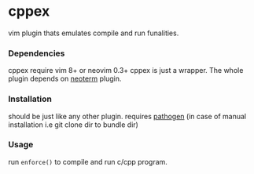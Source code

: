 # cppex

vim plugin thats emulates compile and run funalities.

### Dependencies
cppex require vim 8+ or neovim 0.3+
cppex is just a wrapper. The whole plugin depends on [neoterm](https://github.com/kassio/neoterm) plugin.

### Installation
should be just like any other plugin.
requires [pathogen](https://github.com/tpope/vim-pathogeni) (in case of manual installation i.e git clone dir to bundle dir)

### Usage
run ```enforce()``` to compile and run c/cpp program.
